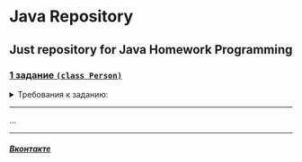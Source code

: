 # Java Repository
## Just repository for Java Homework Programming

### [1 задание `(class Person)`](https://github.com/europeec/java-rep/blob/master/homework/src/First.java)
<details>
  <summary>Требования к заданию:</summary>
  
     1. Создать класс Person с свойствами: Имя, Возраст, Модель телефона, Номер телефона 
     2. Создать конструктор для дефолтных параметров
     3. Создать метод вывода информации
     4. Создать 2 экземпляра класса
     5. Вывести их данные на экран
     6. Создать метод изменения модели телефона и/или номера телефона
     7. Добавить проверку корректности ввода номера телефона
     8*. Создать метод сравнения экземпляров
     9*. Создать экземпляры из консоли ( больше 2х )
     10*. Показывать доступные экзепляры ( их количество )
    
</details>

____

...
____
##### [Вконтакте](https://vk.com/urtomorrow) 

